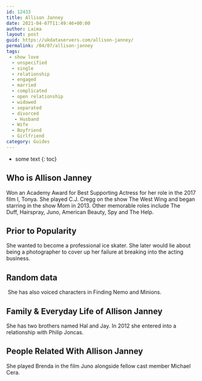 ```yaml
---
id: 12433
title: Allison Janney
date: 2021-04-07T11:49:46+00:00
author: Laima
layout: post
guid: https://ukdataservers.com/allison-janney/
permalink: /04/07/allison-janney
tags:
 - show love
  - unspecified
  - single
  - relationship
  - engaged
  - married
  - complicated
  - open relationship
  - widowed
  - separated
  - divorced
   - Husband
  - Wife
  - Boyfriend
  - Girlfriend
category: Guides
---
```


* some text
{: toc}


## Who is Allison Janney
                  
                  
                  
Won an Academy Award for Best Supporting Actress for her role in the 2017 film I, Tonya. She played C.J. Cregg on the show The West Wing and began starring in the show Mom in 2013. Other memorable roles include The Duff, Hairspray, Juno, American Beauty, Spy and The Help. 
                  
              
            
              
            
                
                
                
## Prior to Popularity
                  
                  
                  
She wanted to become a professional ice skater. She later would lie about being a photographer to cover up her failure at breaking into the acting business.
                  
              
            
              
            
                
                
                
## Random data
                  
                  
                  
 She has also voiced characters in Finding Nemo and Minions. 
                  
              
            
              
            
                
                
                
## Family & Everyday Life of Allison Janney
                  
                  
                  
She has two brothers named Hal and Jay. In 2012 she entered into a relationship with Philip Joncas.
                  
              
            
              
            
                
                
                
## People Related With Allison Janney
                  
                  
                  
She played Brenda in the film Juno alongside fellow cast member Michael Cera.
                  
              
            
              
            
                
              
            
              
              
            
            
              
            
          
          
          